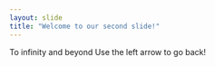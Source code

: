 ```yaml
---
layout: slide
title: "Welcome to our second slide!"
---
```


To infinity and beyond
Use the left arrow to go back!
